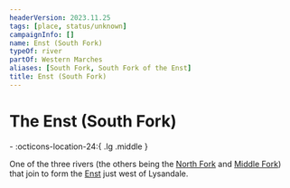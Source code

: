```yaml
---
headerVersion: 2023.11.25
tags: [place, status/unknown]
campaignInfo: []
name: Enst (South Fork)
typeOf: river
partOf: Western Marches
aliases: [South Fork, South Fork of the Enst]
title: Enst (South Fork)
---
```

# The Enst (South Fork)
<div class="grid cards ext-narrow-margin ext-one-column" markdown>
-    :octicons-location-24:{ .lg .middle }   
</div>


One of the three rivers (the others being the [North Fork](<./enst-north-fork.md>) and [Middle Fork](<./enst-middle-fork.md>)) that join to form the [Enst](<./enst.md>) just west of Lysandale.
